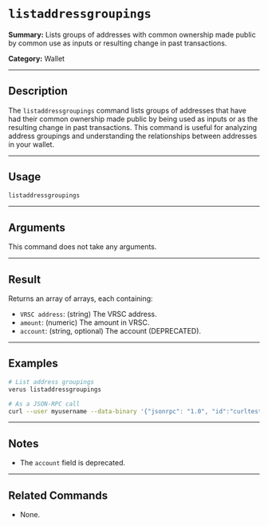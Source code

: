 # `listaddressgroupings`

**Summary:**
Lists groups of addresses with common ownership made public by common use as inputs or resulting change in past transactions.

**Category:**
Wallet

---

## Description
The `listaddressgroupings` command lists groups of addresses that have had their common ownership made public by being used as inputs or as the resulting change in past transactions. This command is useful for analyzing address groupings and understanding the relationships between addresses in your wallet.

---

## Usage
```bash
listaddressgroupings
```

---

## Arguments
This command does not take any arguments.

---

## Result
Returns an array of arrays, each containing:
- `VRSC address`: (string) The VRSC address.
- `amount`: (numeric) The amount in VRSC.
- `account`: (string, optional) The account (DEPRECATED).

---

## Examples
```bash
# List address groupings
verus listaddressgroupings

# As a JSON-RPC call
curl --user myusername --data-binary '{"jsonrpc": "1.0", "id":"curltest", "method": "listaddressgroupings", "params": [] }' -H 'content-type: text/plain;' http://127.0.0.1:27486/
```

---

## Notes
- The `account` field is deprecated.

---

## Related Commands
- None. 